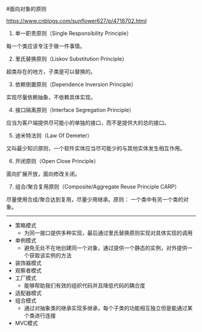#面向对象的原则

https://www.cnblogs.com/sunflower627/p/4718702.html

1. 单一职责原则（Single Responsibility Principle）

每一个类应该专注于做一件事情。

2. 里氏替换原则（Liskov Substitution Principle）

超类存在的地方，子类是可以替换的。

3. 依赖倒置原则（Dependence Inversion Principle）

实现尽量依赖抽象，不依赖具体实现。

4. 接口隔离原则（Interface Segregation Principle）

应当为客户端提供尽可能小的单独的接口，而不是提供大的总的接口。

5. 迪米特法则（Law Of Demeter）

又叫最少知识原则，一个软件实体应当尽可能少的与其他实体发生相互作用。

6. 开闭原则（Open Close Principle）

面向扩展开放，面向修改关闭。

7. 组合/聚合复用原则（Composite/Aggregate Reuse Principle CARP）

尽量使用合成/聚合达到复用，尽量少用继承。原则： 一个类中有另一个类的对象。

---

- 策略模式
    - 为同一接口提供多种实现，最后通过里氏替换原则实现对具体实现的调用
- 单例模式
    - 避免无处不在地创建同一个对象，通过提供一个静态的实例，对外提供一个获取该实例的方法
- 装饰器模式
- 观察者模式
- 工厂模式
    - 能够帮助我们有效的组织代码并且降低代码的耦合度
- 适配器模式
- 组合模式
    - 通过对抽象类的继承实现多继承，每个子类的功能相互独立但是能通过某个类进行连接
- MVC模式
